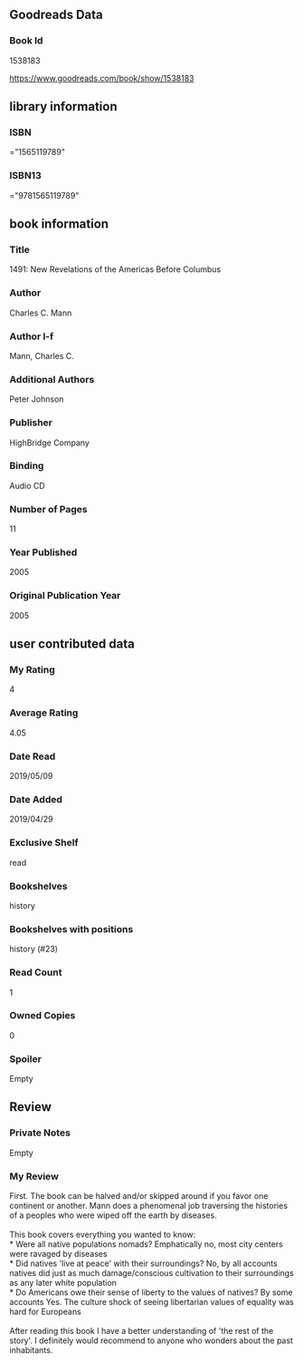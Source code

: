 <!-- This template shows how to bulk convert all columns of data into one markdown file -->
<!-- caveat: substitution key matches column headers from default export. You will get a KeyError if there's a mismatch -->

## Goodreads Data

### Book Id 

1538183

https://www.goodreads.com/book/show/1538183

## library information

### ISBN 
="1565119789"

### ISBN13 
="9781565119789"

## book information

### Title
1491: New Revelations of the Americas Before Columbus

### Author 
Charles C. Mann

### Author l-f 
Mann, Charles C.

### Additional Authors
Peter         Johnson

### Publisher 
HighBridge Company

### Binding
Audio CD

### Number of Pages
11

### Year Published
2005

### Original Publication Year 
2005

## user contributed data

### My Rating
4

### Average Rating
4.05

### Date Read
2019/05/09

### Date Added
2019/04/29

### Exclusive Shelf
read

### Bookshelves
history

### Bookshelves with positions
history (#23)

### Read Count
1

### Owned Copies
0

### Spoiler 
Empty

## Review

### Private Notes
Empty

### My Review
First. The book can be halved and/or skipped around if you favor one continent or another. Mann does a phenomenal job traversing the histories of a peoples who were wiped off the earth by diseases.<br/><br/>This book covers everything you wanted to know:<br/>* Were all native populations nomads? Emphatically no, most city centers were ravaged by diseases<br/>* Did natives 'live at peace' with their surroundings? No, by all accounts natives did just as much damage/conscious cultivation to their surroundings as any later white population<br/>* Do Americans owe their sense of liberty to the values of natives? By some accounts Yes. The culture shock of seeing libertarian values of equality was hard for Europeans<br/><br/>After reading this book I have a better understanding of 'the rest of the story'. I definitely would recommend to anyone who wonders about the past inhabitants. 